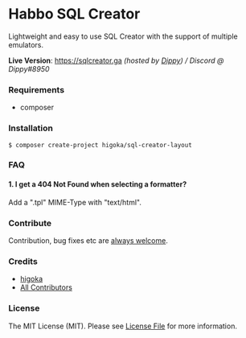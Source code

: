 # Habbo SQL Creator
Lightweight and easy to use SQL Creator with the support of multiple emulators.

**Live Version**: https://sqlcreator.ga *(hosted by [Dippy](https://github.com/Dippys)) / Discord @ Dippy#8950* 

### Requirements
- composer

### Installation
```shell
$ composer create-project higoka/sql-creator-layout
```
### FAQ
#### 1. I get a 404 Not Found when selecting a formatter?
Add a ".tpl" MIME-Type with "text/html".
   
### Contribute
Contribution, bug fixes etc are [always welcome](https://github.com/higoka/sql-creator-layout/issues/new).

### Credits
- [higoka](https://github.com/higoka)
- [All Contributors](https://github.com/higoka/sql-creator-layout/contributors)

### License
The MIT License (MIT).
Please see [License File](https://github.com/higoka/sql-creator-layout/blob/master/LICENSE) for more information.
